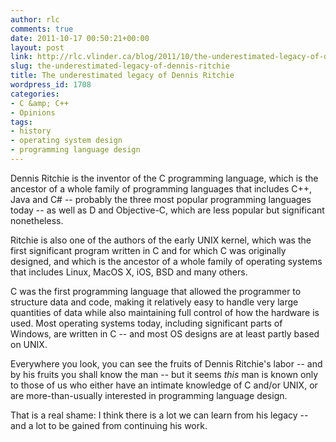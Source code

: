 ```yaml
---
author: rlc
comments: true
date: 2011-10-17 00:50:21+00:00
layout: post
link: http://rlc.vlinder.ca/blog/2011/10/the-underestimated-legacy-of-dennis-ritchie/
slug: the-underestimated-legacy-of-dennis-ritchie
title: The underestimated legacy of Dennis Ritchie
wordpress_id: 1708
categories:
- C &amp; C++
- Opinions
tags:
- history
- operating system design
- programming language design
---
```


Dennis Ritchie is the inventor of the C programming language, which is the ancestor of a whole family of programming languages that includes C++, Java and C# -- probably the three most popular programming languages today -- as well as D and Objective-C, which are less popular but significant nonetheless.




Ritchie is also one of the authors of the early UNIX kernel, which was the first significant program written in C and for which C was originally designed, and which is the ancestor of a whole family of operating systems that includes Linux, MacOS X, iOS, BSD and many others.




C was the first programming language that allowed the programmer to structure data and code, making it relatively easy to handle very large quantities of data while also maintaining full control of how the hardware is used. Most operating systems today, including significant parts of Windows, are written in C -- and most OS designs are at least partly based on UNIX.




Everywhere you look, you can see the fruits of Dennis Ritchie's labor -- and by his fruits you shall know the man -- but it seems _this_ man is known only to those of us who either have an intimate knowledge of C and/or UNIX, or are more-than-usually interested in programming language design.




That is a real shame: I think there is a lot we can learn from his legacy -- and a lot to be gained from continuing his work.

